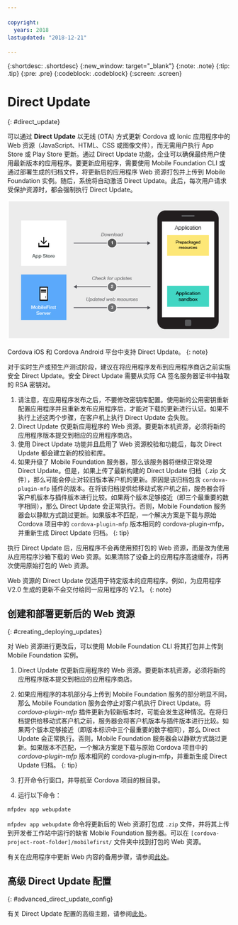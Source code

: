 ```yaml
---

copyright:
  years: 2018
lastupdated: "2018-12-21"

---
```


{:shortdesc: .shortdesc}
{:new_window: target="_blank"}
{:note: .note}
{:tip: .tip}
{:pre: .pre}
{:codeblock: .codeblock}
{:screen: .screen}

# Direct Update
{: #direct_update}

可以通过 **Direct Update** 以无线 (OTA) 方式更新 Cordova 或 Ionic 应用程序中的 Web 资源（JavaScript、HTML、CSS 或图像文件），而无需用户执行 App Store 或 Play Store 更新。通过 Direct Update 功能，企业可以确保最终用户使用最新版本的应用程序。要更新应用程序，需要使用 Mobile Foundation CLI 或通过部署生成的归档文件，将更新后的应用程序 Web 资源打包并上传到 Mobile Foundation 实例。随后，系统将自动激活 Direct Update。此后，每次用户请求受保护资源时，都会强制执行 Direct Update。

![Direct Update 工作原理图](images/internal_function.jpg)

Cordova iOS 和 Cordova Android 平台中支持 Direct Update。
{: note}

对于实时生产或预生产测试阶段，建议在将应用程序发布到应用程序商店之前实施安全 Direct Update。安全 Direct Update 需要从实际 CA 签名服务器证书中抽取的 RSA 密钥对。

1. 请注意，在应用程序发布之后，不要修改密钥库配置。使用新的公用密钥重新配置应用程序并且重新发布应用程序后，才能对下载的更新进行认证。如果不执行上述这两个步骤，在客户机上执行 Direct Update 会失败。
2.  Direct Update 仅更新应用程序的 Web 资源。要更新本机资源，必须将新的应用程序版本提交到相应的应用程序商店。
3. 使用 Direct Update 功能并且启用了 Web 资源校验和功能后，每次 Direct Update 都会建立新的校验和库。
4. 如果升级了 Mobile Foundation 服务器，那么该服务器将继续正常处理 Direct Update。但是，如果上传了最新构建的 Direct Update 归档（.zip 文件），那么可能会停止对较旧版本客户机的更新。原因是该归档包含 `cordova-plugin-mfp` 插件的版本。在将该归档提供给移动式客户机之前，服务器会将客户机版本与插件版本进行比较。如果两个版本足够接近（即三个最重要的数字相同），那么 Direct Update 会正常执行。否则，Mobile Foundation 服务器会以静默方式跳过更新。如果版本不匹配，一个解决方案是下载与原始 Cordova 项目中的 `cordova-plugin-mfp` 版本相同的 cordova-plugin-mfp，并重新生成 Direct Update 归档。
{: tip}

执行 Direct Update 后，应用程序不会再使用预打包的 Web 资源，而是改为使用从应用程序沙箱下载的 Web 资源。如果清除了设备上的应用程序高速缓存，将再次使用原始打包的 Web 资源。

Web 资源的 Direct Update 仅适用于特定版本的应用程序。例如，为应用程序 V2.0 生成的更新不会交付给同一应用程序的 V2.1。
{: note}

## 创建和部署更新后的 Web 资源
{: #creating_deploying_updates}

对 Web 资源进行更改后，可以使用 Mobile Foundation CLI 将其打包并上传到 Mobile Foundation 实例。

1.  Direct Update 仅更新应用程序的 Web 资源。要更新本机资源，必须将新的应用程序版本提交到相应的应用程序商店。
2. 如果应用程序的本机部分与上传到 Mobile Foundation 服务的部分明显不同，那么 Mobile Foundation 服务会停止对客户机执行 Direct Update。将 *cordova-plugin-mfp* 插件更新为较新版本时，可能会发生这种情况。在将归档提供给移动式客户机之前，服务器会将客户机版本与插件版本进行比较。如果两个版本足够接近（即版本标识中三个最重要的数字相同），那么 Direct Update 会正常执行。否则，Mobile Foundation 服务器会以静默方式跳过更新。如果版本不匹配，一个解决方案是下载与原始 Cordova 项目中的 *cordova-plugin-mfp* 版本相同的 cordova-plugin-mfp，并重新生成 Direct Update 归档。
{: tip}

1. 打开命令行窗口，并导航至 Cordova 项目的根目录。
2. 运行以下命令：
  ```bash
  mfpdev app webupdate
  ```
  `mfpdev app webupdate` 命令将更新后的 Web 资源打包成 `.zip` 文件，并将其上传到开发者工作站中运行的缺省 Mobile Foundation 服务器。可以在 `[cordova-project-root-folder]/mobilefirst/` 文件夹中找到打包的 Web 资源。

有关在应用程序中更新 Web 内容的备用步骤，请参阅[此处](update_web_content_in_app_alternate_steps.html)。

## 高级 Direct Update 配置
{: #advanced_direct_update_config}

有关 Direct Update 配置的高级主题，请参阅[此处](update_web_content_in_app_advanced.html)。
